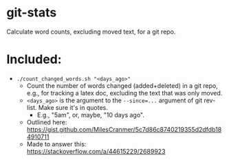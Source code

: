 # git-stats
Calculate word counts, excluding moved text, for a git repo.

# Included:

- `./count_changed_words.sh "<days_ago>"`
  - Count the number of words changed (added+deleted) in a git repo, e.g., for tracking a latex doc, excluding the text that was only moved.
  - `<days_ago>` is the argument to the `--since=...` argument of git rev-list. Make sure it's in quotes.
    - E.g., "5am", or, maybe, "10 days ago".
  - Outlined here: https://gist.github.com/MilesCranmer/5c7d86c8740219355d2dfdb184910711
  - Made to answer this: https://stackoverflow.com/a/44615229/2689923

